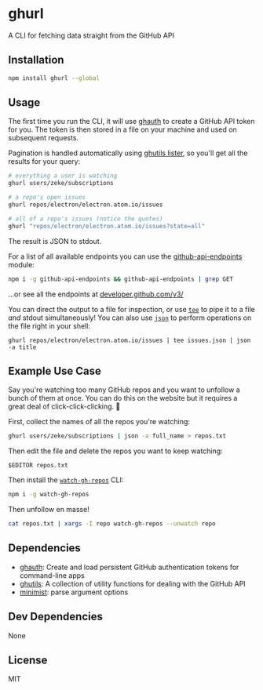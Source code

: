 # ghurl 

A CLI for fetching data straight from the GitHub API

## Installation

```sh
npm install ghurl --global
```

## Usage

The first time you run the CLI, it will use [ghauth](http://ghub.io/ghauth) to 
create a GitHub API token for you. The token is then stored in a file on your 
machine and used on subsequent requests.

Pagination is handled automatically using [ghutils lister](https://github.com/rvagg/ghutils#listerauth-urlbase-options-callback), so
you'll get all the results for your query:

```sh
# everything a user is watching
ghurl users/zeke/subscriptions

# a repo's open issues
ghurl repos/electron/electron.atom.io/issues

# all of a repo's issues (notice the quotes)
ghurl "repos/electron/electron.atom.io/issues?state=all"
```

The result is JSON to stdout.

For a list of all available endpoints you can use the 
[github-api-endpoints](http:ghub.io/github-api-endpoints)
module:

```sh
npm i -g github-api-endpoints && github-api-endpoints | grep GET
```

...or see all the endpoints at 
[developer.github.com/v3/](https://developer.github.com/v3/)

You can direct the output to a file for inspection,
or use [`tee`](https://en.wikipedia.org/wiki/Tee_(command)) to pipe it to a file 
_and_ stdout simultaneously! You can also use [`json`](http://ghub.io/json) to 
perform operations on the file right in your shell:

```
ghurl repos/electron/electron.atom.io/issues | tee issues.json | json -a title
```

## Example Use Case

Say you're watching too many GitHub repos and you want to unfollow a bunch
of them at once. You can do this on the website but it requires a great deal
of click-click-clicking. 🐁

First, collect the names of all the repos you're watching:

```sh
ghurl users/zeke/subscriptions | json -a full_name > repos.txt
```

Then edit the file and delete the repos you want to keep watching:

```
$EDITOR repos.txt
```

Then install the [`watch-gh-repos`](https://github.com/RichardLitt/watch-gh-repos) CLI:

```sh
npm i -g watch-gh-repos
```

Then unfollow en masse!

```sh
cat repos.txt | xargs -I repo watch-gh-repos --unwatch repo
```

## Dependencies

- [ghauth](https://github.com/rvagg/ghauth): Create and load persistent GitHub authentication tokens for command-line apps
- [ghutils](https://github.com/rvagg/ghutils): A collection of utility functions for dealing with the GitHub API
- [minimist](https://github.com/substack/minimist): parse argument options

## Dev Dependencies

None

## License

MIT
